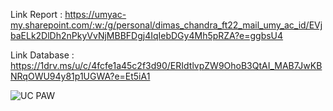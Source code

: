 Link Report : https://umyac-my.sharepoint.com/:w:/g/personal/dimas_chandra_ft22_mail_umy_ac_id/EVjbaELk2DlDh2nPkyVvNjMBBFDgj4IqIebDGy4Mh5pRZA?e=ggbsU4

Link Database : https://1drv.ms/u/c/4fcfe1a45c2f3d90/ERIdtlvpZW9OhoB3QtAI_MAB7JwKBNRqOWU94y81p1UGWA?e=Et5iA1

![UC PAW](https://github.com/user-attachments/assets/52192d48-4e74-4cd4-88dc-3715f4f87f9d)
